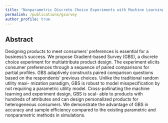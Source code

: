 ```yaml
---
title: "Nonparametric Discrete Choice Experiments with Machine Learning Guided Adaptive Design"
permalink: /publications/gsurvey
author_profile: true
---
```


## Abstract

Designing products to meet consumers’ preferences is essential for a business’s success.
We propose Gradient-based Survey (GBS), a discrete choice experiment for multiattribute
product design. The experiment elicits consumer preferences through a sequence of paired
comparisons for partial profiles. GBS adaptively constructs paired comparison questions
based on the respondents’ previous choices. Unlike the traditional random utility maxi-
mization paradigm, GBS is robust to model misspecification by not requiring a parametric
utility model. Cross-pollinating the machine learning and experiment design, GBS is scal-
able to products with hundreds of attributes and can design personalized products for
heterogeneous consumers. We demonstrate the advantage of GBS in accuracy and sample
efficiency compared to the existing parametric and nonparametric methods in simulations.
